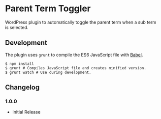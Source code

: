 # Parent Term Toggler

WordPress plugin to automatically toggle the parent term when a sub term is selected.

## Development

The plugin uses `grunt` to compile the ES6 JavaScript file with [Babel](https://babeljs.io/).

	$ npm install
	$ grunt # Compiles JavaScript file and creates minified version.
	$ grunt watch # Use during development.

## Changelog

### 1.0.0
* Initial Release
